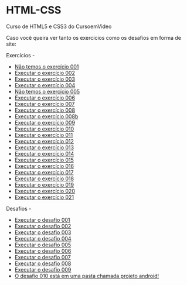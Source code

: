 # HTML-CSS
 Curso de HTML5 e CSS3 do CursoemVideo

Caso você queira ver tanto os exercícios como os desafios em forma de site:

Exercícios -
<ul>
    <li><a href="#">Não temos o exercício 001</a>
    <li><a href="https://victor-moreira-de-moraes.github.io/HTML-CSS/exercicios/ex002/index.html">Executar o exercício 002</a>
    <li><a href="https://victor-moreira-de-moraes.github.io/HTML-CSS/exercicios/ex003/index.html">Executar o exercício 003</a>
    <li><a href="https://victor-moreira-de-moraes.github.io/HTML-CSS/exercicios/ex004/index.html">Executar o exercício 004</a>
    <li><a href="#">Não temos o exercício 005</a>
    <li><a href="https://victor-moreira-de-moraes.github.io/HTML-CSS/exercicios/ex006/index.html">Executar o exercício 006</a>
    <li><a href="https://victor-moreira-de-moraes.github.io/HTML-CSS/exercicios/ex007/index.html">Executar o exercício 007</a>
    <li><a href="https://victor-moreira-de-moraes.github.io/HTML-CSS/exercicios/ex008/index.html">Executar o exercício 008</a>
    <li><a href="https://victor-moreira-de-moraes.github.io/HTML-CSS/exercicios/ex008b/index.html">Executar o exercício 008b</a>
    <li><a href="https://victor-moreira-de-moraes.github.io/HTML-CSS/exercicios/ex009/index.html">Executar o exercício 009</a>
    <li><a href="https://victor-moreira-de-moraes.github.io/HTML-CSS/exercicios/ex010/index.html">Executar o exercício 010</a>
    <li><a href="https://victor-moreira-de-moraes.github.io/HTML-CSS/exercicios/ex011/index.html">Executar o exercício 011</a>
    <li><a href="https://victor-moreira-de-moraes.github.io/HTML-CSS/exercicios/ex012/index.html">Executar o exercício 012</a>
    <li><a href="https://victor-moreira-de-moraes.github.io/HTML-CSS/exercicios/ex013/index.html">Executar o exercício 013</a>
    <li><a href="https://victor-moreira-de-moraes.github.io/HTML-CSS/exercicios/ex014/index.html">Executar o exercício 014</a>
    <li><a href="https://victor-moreira-de-moraes.github.io/HTML-CSS/exercicios/ex015/index.html">Executar o exercício 015</a>
    <li><a href="https://victor-moreira-de-moraes.github.io/HTML-CSS/exercicios/ex016/index.html">Executar o exercício 016</a>
    <li><a href="https://victor-moreira-de-moraes.github.io/HTML-CSS/exercicios/ex017/index.html">Executar o exercício 017</a>
    <li><a href="https://victor-moreira-de-moraes.github.io/HTML-CSS/exercicios/ex018/index.html">Executar o exercício 018</a>
    <li><a href="https://victor-moreira-de-moraes.github.io/HTML-CSS/exercicios/ex019/index.html">Executar o exercício 019</a>
    <li><a href="https://victor-moreira-de-moraes.github.io/HTML-CSS/exercicios/ex020/index.html">Executar o exercício 020</a>
    <li><a href="https://victor-moreira-de-moraes.github.io/HTML-CSS/exercicios/ex021/index.html">Executar o exercício 021</a>
</ul>

Desafios -
<ul>
    <li><a href="https://victor-moreira-de-moraes.github.io/HTML-CSS/desafios/d001/index.html">Executar o desafio 001</a>
    <li><a href="https://victor-moreira-de-moraes.github.io/HTML-CSS/desafios/d002/index.html">Executar o desafio 002</a>
    <li><a href="https://victor-moreira-de-moraes.github.io/HTML-CSS/desafios/d003/index.html">Executar o desafio 003</a>
    <li><a href="https://victor-moreira-de-moraes.github.io/HTML-CSS/desafios/d004/index.html">Executar o desafio 004</a>
    <li><a href="https://victor-moreira-de-moraes.github.io/HTML-CSS/desafios/d005/index.html">Executar o desafio 005</a>
    <li><a href="https://victor-moreira-de-moraes.github.io/HTML-CSS/desafios/d006/index.html">Executar o desafio 006</a>
    <li><a href="https://victor-moreira-de-moraes.github.io/HTML-CSS/desafios/d007/index.html">Executar o desafio 007</a>
    <li><a href="https://victor-moreira-de-moraes.github.io/HTML-CSS/desafios/d008/index.html">Executar o desafio 008</a>
    <li><a href="https://victor-moreira-de-moraes.github.io/HTML-CSS/desafios/d009/index.html">Executar o desafio 009</a>
    <li><a href="#">O desafio 010 está em uma pasta chamada projeto android!</a>
</ul>
